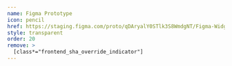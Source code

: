 ```yaml
---
name: Figma Prototype
icon: pencil
href: https://staging.figma.com/proto/qDAryalY0STlk3S8WmdgNT/Figma-Widget?type=design&node-id=32-5&t=1UNLv06qbZtavp5W-0&scaling=contain&page-id=0%3A1&starting-point-node-id=32%3A3&commit-sha=2b7b5c1ef150b7657fcd7dca00c66ef349152ed9
style: transparent
order: 20
remove: >
  [class*="frontend_sha_override_indicator"]
---
```

